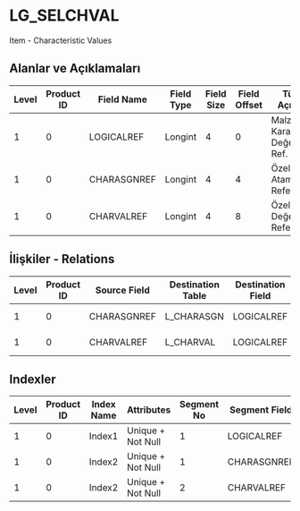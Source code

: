 # LG_SELCHVAL

Item - Characteristic Values

## Alanlar ve Açıklamaları

| Level | Product ID | Field Name | Field Type | Field Size | Field Offset | Türkçe Açıklama | Expression |
| ----- | ---------- | ---------- | ---------- | ---------- | ------------ | --------------- | ---------- |
| 1 | 0 | LOGICALREF | Longint | 4 | 0 | Malzeme - Karakteristik Değeri Log. Ref. | Item - Characteristic Value Logical Reference |
| 1 | 0 | CHARASGNREF | Longint | 4 | 4 | Özellik Ataması Referansı | Characteristic Assignment Reference |
| 1 | 0 | CHARVALREF | Longint | 4 | 8 | Özellik Değeri Referansı | Characteristic Value Reference |

## İlişkiler - Relations

| Level | Product ID | Source Field | Destination Table | Destination Field | Relation Type | Extra Condition |
| ----- | ---------- | ------------ | ---------------- | ---------------- | ------------- | --------------- |
| 1 | 0 | CHARASGNREF | L_CHARASGN | LOGICALREF | one-to-one |  |
| 1 | 0 | CHARVALREF | L_CHARVAL | LOGICALREF | one-to-one |  |

## Indexler

| Level | Product ID | Index Name | Attributes | Segment No | Segment Field | Sense |
| ----- | ---------- | ---------- | ---------- | ---------- | ------------- | ----- |
| 1 | 0 | Index1 | Unique + Not Null | 1 | LOGICALREF | Ascending |
| 1 | 0 | Index2 | Unique + Not Null | 1 | CHARASGNREF | Ascending |
| 1 | 0 | Index2 | Unique + Not Null | 2 | CHARVALREF | Ascending |
